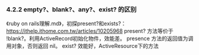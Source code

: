 ### 4.2.2 empty?、blank?、any?、exist? 的区别
《ruby on rails理解.md》，初探present?和exists?：https://ithelp.ithome.com.tw/articles/10205968
present? 方法等价于 !blank?。利用ActiveRecord初始化物件，效能差。
presence 方法的返回值为调用对象，否则返回 nil。
exist? 效能好，ActiveResource下的方法